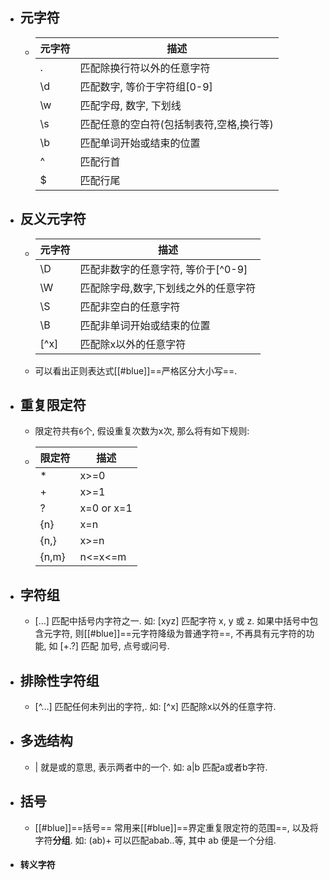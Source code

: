 - ## 元字符
	- |元字符|描述|
	  |--|--|
	  |.|匹配除换行符以外的任意字符|
	  |\d|匹配数字, 等价于字符组[0-9]|
	  |\w|匹配字母, 数字, 下划线|
	  |\s|匹配任意的空白符(包括制表符,空格,换行等)|
	  |\b|匹配单词开始或结束的位置|
	  |^|匹配行首|
	  |$|匹配行尾|
- ## 反义元字符
	- |元字符|描述|
	  |--|--|
	  |\D|匹配非数字的任意字符, 等价于\[^0-9]|
	  |\W|匹配除字母,数字,下划线之外的任意字符|
	  |\S|匹配非空白的任意字符|
	  |\B|匹配非单词开始或结束的位置|
	  |\[^x]|匹配除x以外的任意字符|
	- 可以看出正则表达式[[#blue]]==严格区分大小写==.
- ## 重复限定符
	- 限定符共有`6`个, 假设重复次数为x次, 那么将有如下规则:
	- |限定符|描述|
	  |--|--|
	  |*|x>=0|
	  |+|x>=1|
	  |?|x=0 or x=1|
	  |{n}|x=n|
	  |{n,}|x>=n|
	  |{n,m}|n<=x<=m|
- ## 字符组
	- […] 匹配中括号内字符之一. 如: [xyz] 匹配字符 x, y 或 z. 如果中括号中包含元字符, 则[[#blue]]==元字符降级为普通字符==, 不再具有元字符的功能, 如 [+.?] 匹配 加号, 点号或问号.
- ## 排除性字符组
	- \[^…] 匹配任何未列出的字符,. 如: \[^x] 匹配除x以外的任意字符.
- ## 多选结构
	- | 就是或的意思, 表示两者中的一个. 如: a|b 匹配a或者b字符.
- ## 括号
	- [[#blue]]==括号== 常用来[[#blue]]==界定重复限定符的范围==, 以及将字符**分组**. 如: (ab)+ 可以匹配abab..等, 其中 ab 便是一个分组.
- #### 转义字符